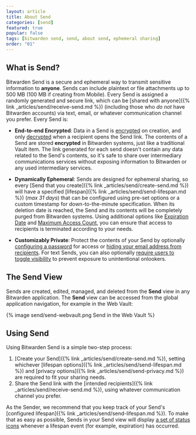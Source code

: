 ```yaml
---
layout: article
title: About Send
categories: [send]
featured: true
popular: false
tags: [bitwarden send, send, about send, ephemeral sharing]
order: "01"
---
```


## What is Send?

Bitwarden Send is a secure and ephemeral way to transmit sensitive information to **anyone**. Sends can include plaintext or file attachments up to 500 MB (100 MB if creating from Mobile). Every Send is assigned a randomly generated and secure link, which can be [shared with anyone]({% link _articles/send/receive-send.md %}) (including those who *do not* have Bitwarden accounts) via text, email, or whatever communication channel you prefer. Every Send is:

- **End-to-end Encrypted**: Data in a Send is [encrypted]({{site.baseurl}}/article/send-encryption/#send-encryption) on creation, and only [decrypted]({{site.baseurl}}/article/send-encryption/#send-decryption) when a recipient opens the Send link. The contents of a Send are stored **encrypted** in Bitwarden systems, just like a traditional Vault item. The link generated for each send doesn't contain any data related to the Send's contents, so it's safe to share over intermediary communications services without exposing information to Bitwarden or any used intermediary services.

- **Dynamically Ephemeral**: Sends are designed for ephemeral sharing, so every [Send that you create]({% link _articles/send/create-send.md %}) will have a specified [lifespan]({% link _articles/send/send-lifespan.md %}) (*max 31 days*) that can be configured using pre-set options or a custom timestamp for down-to-the-minute specification. When its deletion date is reached, the Send and its contents will be completely purged from Bitwarden systems. Using additional options like [Expiration Date]({{site.baseurl}}/article/send-lifespan/#expiration-date) and [Maximum Access Count]({{site.baseurl}}/article/send-lifespan/#maximum-access-count), you can ensure that access to recipients is terminated according to your needs.

- **Customizably Private**: Protect the contents of your Send by optionally [configuring a password]({{site.baseurl}}/article/send-privacy/#send-passwords) for access or [hiding your email address from recipients]({{site.baseurl}}/article/send-privacy/#hide-email). For text Sends, you can also optionally [require users to toggle visibility]({{site.baseurl}}/article/send-privacy/#hide-text) to prevent exposure to unintentional onlookers.

## The Send View

Sends are created, edited, managed, and deleted from the **Send** view in any Bitwarden application. The **Send** view can be accessed from the global application navigation, for example in the Web Vault:

{% image send/send-webvault.png Send in the Web Vault %}

## Using Send

Using Bitwarden Send is a simple two-step process:

1. [Create your Send]({% link _articles/send/create-send.md %}), setting whichever [lifespan options]({% link _articles/send/send-lifespan.md %}) and [privacy options]({% link _articles/send/send-privacy.md %}) are required to fit your sharing needs.
2. Share the Send link with the [intended recipients]({% link _articles/send/receive-send.md %}), using whatever communication channel you prefer.

As the Sender, we recommend that you keep track of your Send's [configured lifespan]({% link _articles/send/send-lifespan.md %}). To make that as easy as possible, Sends in your Send view will display [a set of status icons]({{site.baseurl}}/article/send-faqs/#q-what-do-the-icons-next-to-my-sends-indicate) whenever a lifespan event (for example, expiration) has occurred.
